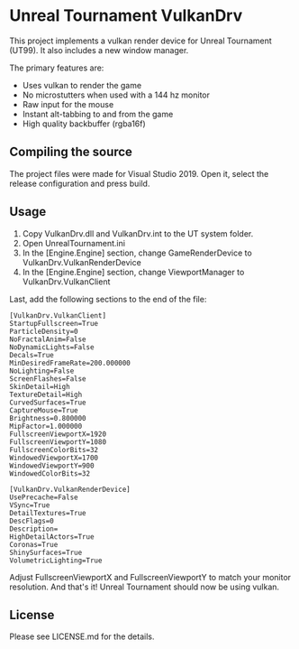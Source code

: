 # Unreal Tournament VulkanDrv
This project implements a vulkan render device for Unreal Tournament (UT99). It also includes a new window manager.

The primary features are:

- Uses vulkan to render the game
- No microstutters when used with a 144 hz monitor
- Raw input for the mouse
- Instant alt-tabbing to and from the game
- High quality backbuffer (rgba16f)

## Compiling the source

The project files were made for Visual Studio 2019. Open it, select the release configuration and press build.

## Usage

1. Copy VulkanDrv.dll and VulkanDrv.int to the UT system folder.
2. Open UnrealTournament.ini
3. In the [Engine.Engine] section, change GameRenderDevice to VulkanDrv.VulkanRenderDevice
4. In the [Engine.Engine] section, change ViewportManager to VulkanDrv.VulkanClient

Last, add the following sections to the end of the file:

	[VulkanDrv.VulkanClient]
	StartupFullscreen=True
	ParticleDensity=0
	NoFractalAnim=False
	NoDynamicLights=False
	Decals=True
	MinDesiredFrameRate=200.000000
	NoLighting=False
	ScreenFlashes=False
	SkinDetail=High
	TextureDetail=High
	CurvedSurfaces=True
	CaptureMouse=True
	Brightness=0.800000
	MipFactor=1.000000
	FullscreenViewportX=1920
	FullscreenViewportY=1080
	FullscreenColorBits=32
	WindowedViewportX=1700
	WindowedViewportY=900
	WindowedColorBits=32

	[VulkanDrv.VulkanRenderDevice]
	UsePrecache=False
	VSync=True
	DetailTextures=True
	DescFlags=0
	Description=
	HighDetailActors=True
	Coronas=True
	ShinySurfaces=True
	VolumetricLighting=True

Adjust FullscreenViewportX and FullscreenViewportY to match your monitor resolution. And that's it! Unreal Tournament should now be using vulkan.

## License

Please see LICENSE.md for the details.
